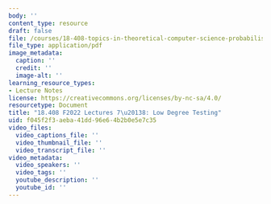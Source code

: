 ```yaml
---
body: ''
content_type: resource
draft: false
file: /courses/18-408-topics-in-theoretical-computer-science-probabilistically-checkable-proofs-fall-2022/mit18_408f22_lec7-8.pdf
file_type: application/pdf
image_metadata:
  caption: ''
  credit: ''
  image-alt: ''
learning_resource_types:
- Lecture Notes
license: https://creativecommons.org/licenses/by-nc-sa/4.0/
resourcetype: Document
title: "18.408 F2022 Lectures 7\u20138: Low Degree Testing"
uid: f045f2f3-aeba-41dd-96e6-4b2b0e5e7c35
video_files:
  video_captions_file: ''
  video_thumbnail_file: ''
  video_transcript_file: ''
video_metadata:
  video_speakers: ''
  video_tags: ''
  youtube_description: ''
  youtube_id: ''
---
```

